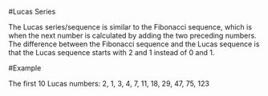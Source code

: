 #Lucas Series

The Lucas series/sequence is similar to the Fibonacci sequence, which is when the next number is calculated by adding the two preceding numbers. The difference between the Fibonacci sequence and the Lucas sequence is that the Lucas sequence starts with 2 and 1 instead of 0 and 1.

#Example

The first 10 Lucas numbers:
2, 1, 3, 4, 7, 11, 18, 29, 47, 75, 123